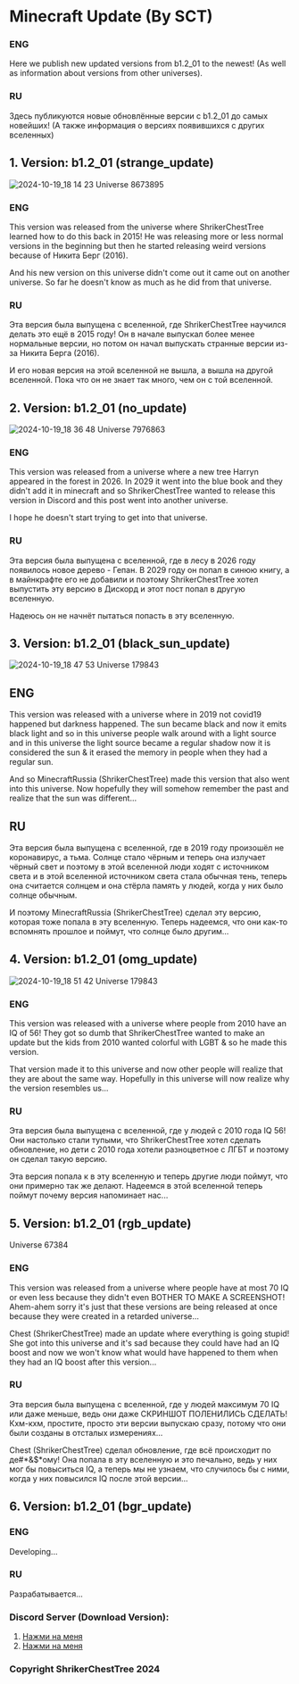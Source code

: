 # Minecraft Update (By SCT)
### ENG
Here we publish new updated versions from b1.2_01 to the newest!
(As well as information about versions from other universes).

### RU
Здесь публикуются новые обновлённые версии с b1.2_01 до самых новейших!
(А также информация о версиях появившихся с других вселенных)


## 1. Version: b1.2_01 (strange_update)
![2024-10-19_18 14 23](https://github.com/user-attachments/assets/8de5751d-ab5f-439e-a523-136ebea13a0b)
Universe 8673895
### ENG
This version was released from the universe where ShrikerChestTree learned how to do this back in 2015!
He was releasing more or less normal versions in the beginning but then he started releasing weird versions because of Никита Берг (2016).

And his new version on this universe didn't come out it came out on another universe.
So far he doesn't know as much as he did from that universe.

### RU
Эта версия была выпущена с вселенной, где ShrikerChestTree научился делать это ещё в 2015 году!
Он в начале выпускал более менее нормальные версии, но потом он начал выпускать странные версии из-за Никита Берга (2016).

И его новая версия на этой вселенной не вышла, а вышла на другой вселенной.
Пока что он не знает так много, чем он с той вселенной.


## 2. Version: b1.2_01 (no_update)
![2024-10-19_18 36 48](https://github.com/user-attachments/assets/af7393a4-ffbc-44a2-9a87-074b3aa359b7)
Universe 7976863
### ENG
This version was released from a universe where a new tree Harryn appeared in the forest in 2026.
In 2029 it went into the blue book and they didn't add it in minecraft and so ShrikerChestTree wanted to release this version in Discord and this post went into another universe.

I hope he doesn't start trying to get into that universe.

### RU
Эта версия была выпущена с вселенной, где в лесу в 2026 году появилось новое дерево - Гепан.
В 2029 году он попал в синюю книгу, а в майнкрафте его не добавили и поэтому ShrikerChestTree хотел выпустить эту версию в Дискорд и этот пост попал в другую вселенную.

Надеюсь он не начнёт пытаться попасть в эту вселенную.

## 3. Version: b1.2_01 (black_sun_update)
![2024-10-19_18 47 53](https://github.com/user-attachments/assets/753b7644-efd0-407d-8938-a490f674676f)
Universe 179843
## ENG
This version was released with a universe where in 2019 not covid19 happened but darkness happened.
The sun became black and now it emits black light and so in this universe people walk around with a light source and in this universe the light source became a regular shadow now it is considered the sun & it erased the memory in people when they had a regular sun.

And so MinecraftRussia (ShrikerChestTree) made this version that also went into this universe.
Now hopefully they will somehow remember the past and realize that the sun was different...

## RU
Эта версия была выпущена с вселенной, где в 2019 году произошёл не коронавирус, а тьма.
Солнце стало чёрным и теперь она излучает чёрный свет и поэтому в этой вселенной люди ходят с источником света и в этой вселенной источником света стала обычная тень, теперь она считается солнцем и она стёрла память у людей, когда у них было солнце обычным.

И поэтому MinecraftRussia (ShrikerChestTree) сделал эту версию, которая тоже попала в эту вселенную.
Теперь надеемся, что они как-то вспомнять прошлое и поймут, что солнце было другим...

## 4. Version: b1.2_01 (omg_update)
![2024-10-19_18 51 42](https://github.com/user-attachments/assets/bf8ad3e5-3e8f-434d-ab9a-8e2acec34625)
Universe 179843
### ENG
This version was released with a universe where people from 2010 have an IQ of 56!
They got so dumb that ShrikerChestTree wanted to make an update but the kids from 2010 wanted colorful with LGBT & so he made this version.

That version made it to this universe and now other people will realize that they are about the same way.
Hopefully in this universe will now realize why the version resembles us...

### RU
Эта версия была выпущена с вселенной, где у людей с 2010 года IQ 56!
Они настолько стали тупыми, что ShrikerChestTree хотел сделать обновление, но дети с 2010 года хотели разноцветное с ЛГБТ и поэтому он сделал такую версию.

Эта версия попала к в эту вселенную и теперь другие люди поймут, что они примерно так же делают.
Надеемся в этой вселенной теперь поймут почему версия напоминает нас... 

## 5. Version: b1.2_01 (rgb_update)
Universe 67384
### ENG
This version was released from a universe where people have at most 70 IQ or even less because they didn't even BOTHER TO MAKE A SCREENSHOT! Ahem-ahem sorry it's just that these versions are being released at once because they were created in a retarded universe...

Chest (ShrikerChestTree) made an update where everything is going stupid!
She got into this universe and it's sad because they could have had an IQ boost and now we won't know what would have happened to them when they had an IQ boost after this version...

### RU
Эта версия была выпущена с вселенной, где у людей максимум 70 IQ или даже меньше, ведь они даже СКРИНШОТ ПОЛЕНИЛИСЬ СДЕЛАТЬ! Кхм-кхм, простите, просто эти версии выпускаю сразу, потому что они были созданы в отсталых измерениях...

Chest (ShrikerChestTree) сделал обновление, где всё происходит по де#*&$*ому!
Она попала в эту вселенную и это печально, ведь у них мог бы повыситься IQ, а теперь мы не узнаем, что случилось бы с ними, когда у них повысился IQ после этой версии...

## 6. Version: b1.2_01 (bgr_update)
### ENG
Developing...

### RU
Разрабатывается...




### Discord Server (Download Version):

1. [Нажми на меня](https://discord.gg/beeshield)
2. [Нажми на меня](https://discord.gg/Va56Qzwn)

### Copyright ShrikerChestTree 2024

